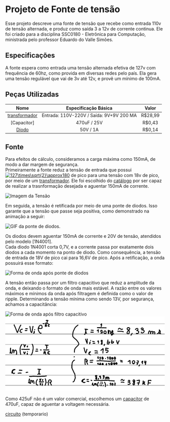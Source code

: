 # Projeto de Fonte de tensão
Esse projeto descreve uma fonte de tensão que recebe como entrada 110v de tensão alternada, e produz como saída 3 a 12v de corrente continua. Ele foi criado para a disciplina SSC0180 - Eletrônica para Computação, ministrada pelo professor Eduardo do Valle Simões.

## Especificações
 A fonte espera como entrada uma tensão alternada efetiva de 127v com frequência de 60hz, como provida em diversas redes pelo país. Ela gera uma tensão regulável que vai de 3v até 12v, e provê um mínimo de 100mA. 
 
## Peças Utilizadas

| Nome | Especificação Básica | Valor |
| :---: | :---: | :---: |
| [transformador] | Entrada: 110V-220V / Saída: 9V+9V 200 MA | R$28,99 |
| [Capacitor] | 470uF / 25V | R$0,43 |
| [Diodo] | 50V / 1A | R$0,14 |

## Fonte
Para efeitos de cálculo, consideramos a carga máxima como 150mA, de modo a dar margem de segurança.  
Primeiramente a fonte reduz a tensão de entrada que possui <a href="https://www.codecogs.com/eqnedit.php?latex=\inline&space;\bg_white&space;127\times\sqrt{2}\approx180" target="_blank"><img src="https://latex.codecogs.com/png.latex?\inline&space;\bg_white&space;127\times\sqrt{2}\approx180" title="127\times\sqrt{2}\approx180" /></a> de pico para uma tensão com 18v de pico, por meio de um [transformador]. Ele foi escolhido do [catálogo](http://www.transformadoreslider.com.br/catalogo/catalogo.pdf) por ser capaz de realizar a trasnformação desejada e aguentar 150mA de corrente.

![Imagem da Tensão](https://raw.githubusercontent.com/joao-vta/SSC180-fonte/main/imagens/tensaoAlternada127v.png)

Em seguida, a tensão é retificada por meio de uma ponte de diodos. Isso garante que a tensão que passe seja positiva, como demonstrado na animação a seguir: 

![GIF da ponte de diodos](https://i.pinimg.com/originals/b0/fe/d2/b0fed20dce97fc8b666fffbb4843afae.gif). 

Os diodos devem aguentar 150mA de corrente e 20V de tensão, atendidos pelo modelo [1N4001].  
Cada diodo 1N4001 corta 0,7V, e a corrente passa por exatamente dois diodos a cada momento na ponto de diodo. Como consequência, a tensão de entrada de 18V de pico cai para 16,6V de pico. Após a retificação, a onda possuirá esse formato:

![Forma de onda após ponte de diodos](https://raw.githubusercontent.com/joao-vta/SSC180-fonte/main/imagens/cmpletaRetificada.png)

A tensão então passa por um filtro capacitivo que reduz a amplitude da onda, e deixando o formato de onda mais estável. A razão entre os valores máximos e mínimos da onda após filtragem é definida como o valor de ripple.
Determinando a tensão mínima como sendo 13V, por segurança, achamos a capacitância:

![Forma de onda após filtro capacitivo](https://raw.githubusercontent.com/joao-vta/SSC180-fonte/main/imagens/ripple.png) ![Imagen das contas](https://raw.githubusercontent.com/joao-vta/SSC180-fonte/main/imagens/contasExp.png)

Como 425uF não é um valor comercial, escolhemos um [capacitor](https://www.baudaeletronica.com.br/capacitor-eletrolitico-470uf-25v.html) de 470uF, capaz de aguentar a voltagem necessária.

[circuito](http://falstad.com/circuit/circuitjs.html?ctz=CQAgjCAMB0l3BWcA2aAOMB2ALGXyEw1sESQFJyRsBmcgUwFowwAoAdxEezRAE5kKfoMgcuPEACZJ2IdNmiAKnJkhksgVGpRoERjDzJpktGkg0aaGpOt8dcHAhq00CV30SS7MPr7HrhcGwNEVYAN3FeeUjAyghkOLMtShgEMU0wBMDJBFDOTRzBQqlcqDEwPkkUOMrY8tqC0s1RTgDovFlo0QAnEGtKTX6SkRAzVgBjYezS4pTYOGwclGhg9Uw+BEw3PhJITHtINk5iwckBvL6zqeLZ1gATQMy44OyQO-oAMwBDAFcAGwALvdHlkOlJVFV3t9-kCHmD2rUnlI3p9foDgWCMoispDUTCxENBsQ6pwhsVLJ1Sj0+sSibIkXF4KwAF40ymCCnVZFQtEAxjM+gAO3o3QJxKR+C5ogB1EyXJ4cSycS4YBgaEk6zQlQ2AjMNAgMEwh3VmGQeAwJDN+1VlB5+M4CqCskdzTELo5tIujvJxNuvUdWEE3qpo1EAHspPsApRsJBfFQDFoqhq+qwgA) (temporario)


[transformador]: https://produto.mercadolivre.com.br/MLB-1251924135-transformador-trafo-99v-200ma-bivolt-eletronica-_JM#reco_item_pos=2&reco_backend=machinalis-seller-items-pdp&reco_backend_type=low_level&reco_client=vip-seller_items-above&reco_id=559de26e-339f-4593-91cf-1d10a5a540eb
[diodo]: https://www.baudaeletronica.com.br/diodo-1n4001.html
